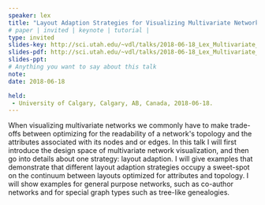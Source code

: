 ```yaml
---
speaker: lex
title: "Layout Adaption Strategies for Visualizing Multivariate Networks"
# paper | invited | keynote | tutorial |
type: invited
slides-key: http://sci.utah.edu/~vdl/talks/2018-06-18_Lex_Multivariate_Networks.key
slides-pdf: http://sci.utah.edu/~vdl/talks/2018-06-18_Lex_Multivariate_Networks.pdf
slides-ppt:
# Anything you want to say about this talk
note:
date: 2018-06-18

held:  
 - University of Calgary, Calgary, AB, Canada, 2018-06-18.
---
```

 When visualizing multivariate networks we commonly have to make trade-offs between optimizing for the readability of a network's topology and the attributes associated with its nodes and or edges. In this talk I will first introduce the design space of multivariate network visualization, and then go into details about one strategy: layout adaption. I will give examples that demonstrate that different layout adaption strategies occupy a sweet-spot on the continuum between layouts optimized for attributes and topology. I will show examples for general purpose networks, such as co-author networks and for special graph types such as tree-like genealogies.





